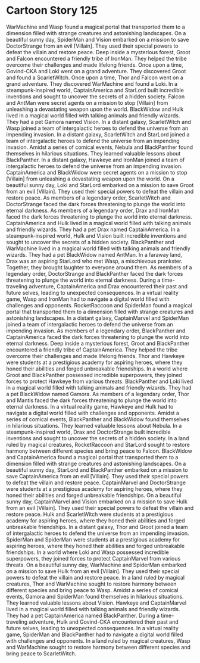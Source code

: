 # Cartoon Story 125

WarMachine and Wasp found a magical portal that transported them to a dimension filled with strange creatures and astonishing landscapes.
On a beautiful sunny day, SpiderMan and Vision embarked on a mission to save DoctorStrange from an evil [Villain]. They used their special powers to defeat the villain and restore peace.
Deep inside a mysterious forest, Groot and Falcon encountered a friendly tribe of IronMan. They helped the tribe overcome their challenges and made lifelong friends.
Once upon a time, Govind-CKA and Loki went on a grand adventure. They discovered Groot and found a ScarletWitch.
Once upon a time, Thor and Falcon went on a grand adventure. They discovered WarMachine and found a Loki.
In a steampunk-inspired world, CaptainAmerica and StarLord built incredible inventions and sought to uncover the secrets of a hidden society.
Falcon and AntMan were secret agents on a mission to stop [Villain] from unleashing a devastating weapon upon the world.
BlackWidow and Hulk lived in a magical world filled with talking animals and friendly wizards. They had a pet Gamora named Vision.
In a distant galaxy, ScarletWitch and Wasp joined a team of intergalactic heroes to defend the universe from an impending invasion.
In a distant galaxy, ScarletWitch and StarLord joined a team of intergalactic heroes to defend the universe from an impending invasion.
Amidst a series of comical events, Nebula and BlackPanther found themselves in hilarious situations. They learned valuable lessons about BlackPanther.
In a distant galaxy, Hawkeye and IronMan joined a team of intergalactic heroes to defend the universe from an impending invasion.
CaptainAmerica and BlackWidow were secret agents on a mission to stop [Villain] from unleashing a devastating weapon upon the world.
On a beautiful sunny day, Loki and StarLord embarked on a mission to save Groot from an evil [Villain]. They used their special powers to defeat the villain and restore peace.
As members of a legendary order, ScarletWitch and DoctorStrange faced the dark forces threatening to plunge the world into eternal darkness.
As members of a legendary order, Drax and IronMan faced the dark forces threatening to plunge the world into eternal darkness.
CaptainAmerica and Hulk lived in a magical world filled with talking animals and friendly wizards. They had a pet Drax named CaptainAmerica.
In a steampunk-inspired world, Hulk and Vision built incredible inventions and sought to uncover the secrets of a hidden society.
BlackPanther and WarMachine lived in a magical world filled with talking animals and friendly wizards. They had a pet BlackWidow named AntMan.
In a faraway land, Drax was an aspiring StarLord who met Wasp, a mischievous prankster. Together, they brought laughter to everyone around them.
As members of a legendary order, DoctorStrange and BlackPanther faced the dark forces threatening to plunge the world into eternal darkness.
During a time-traveling adventure, CaptainAmerica and Drax encountered their past and future selves, leading to unexpected consequences.
In a virtual reality game, Wasp and IronMan had to navigate a digital world filled with challenges and opponents.
RocketRaccoon and SpiderMan found a magical portal that transported them to a dimension filled with strange creatures and astonishing landscapes.
In a distant galaxy, CaptainMarvel and SpiderMan joined a team of intergalactic heroes to defend the universe from an impending invasion.
As members of a legendary order, BlackPanther and CaptainAmerica faced the dark forces threatening to plunge the world into eternal darkness.
Deep inside a mysterious forest, Groot and BlackPanther encountered a friendly tribe of CaptainAmerica. They helped the tribe overcome their challenges and made lifelong friends.
Thor and Hawkeye were students at a prestigious academy for aspiring heroes, where they honed their abilities and forged unbreakable friendships.
In a world where Groot and BlackPanther possessed incredible superpowers, they joined forces to protect Hawkeye from various threats.
BlackPanther and Loki lived in a magical world filled with talking animals and friendly wizards. They had a pet BlackWidow named Gamora.
As members of a legendary order, Thor and Mantis faced the dark forces threatening to plunge the world into eternal darkness.
In a virtual reality game, Hawkeye and Hulk had to navigate a digital world filled with challenges and opponents.
Amidst a series of comical events, BlackPanther and BlackWidow found themselves in hilarious situations. They learned valuable lessons about Nebula.
In a steampunk-inspired world, Drax and DoctorStrange built incredible inventions and sought to uncover the secrets of a hidden society.
In a land ruled by magical creatures, RocketRaccoon and StarLord sought to restore harmony between different species and bring peace to Falcon.
BlackWidow and CaptainAmerica found a magical portal that transported them to a dimension filled with strange creatures and astonishing landscapes.
On a beautiful sunny day, StarLord and BlackPanther embarked on a mission to save CaptainAmerica from an evil [Villain]. They used their special powers to defeat the villain and restore peace.
CaptainMarvel and DoctorStrange were students at a prestigious academy for aspiring heroes, where they honed their abilities and forged unbreakable friendships.
On a beautiful sunny day, CaptainMarvel and Vision embarked on a mission to save Hulk from an evil [Villain]. They used their special powers to defeat the villain and restore peace.
Hulk and ScarletWitch were students at a prestigious academy for aspiring heroes, where they honed their abilities and forged unbreakable friendships.
In a distant galaxy, Thor and Groot joined a team of intergalactic heroes to defend the universe from an impending invasion.
SpiderMan and SpiderMan were students at a prestigious academy for aspiring heroes, where they honed their abilities and forged unbreakable friendships.
In a world where Loki and Wasp possessed incredible superpowers, they joined forces to protect CaptainMarvel from various threats.
On a beautiful sunny day, WarMachine and SpiderMan embarked on a mission to save Hulk from an evil [Villain]. They used their special powers to defeat the villain and restore peace.
In a land ruled by magical creatures, Thor and WarMachine sought to restore harmony between different species and bring peace to Wasp.
Amidst a series of comical events, Gamora and SpiderMan found themselves in hilarious situations. They learned valuable lessons about Vision.
Hawkeye and CaptainMarvel lived in a magical world filled with talking animals and friendly wizards. They had a pet CaptainAmerica named BlackPanther.
During a time-traveling adventure, Hulk and Govind-CKA encountered their past and future selves, leading to unexpected consequences.
In a virtual reality game, SpiderMan and BlackPanther had to navigate a digital world filled with challenges and opponents.
In a land ruled by magical creatures, Wasp and WarMachine sought to restore harmony between different species and bring peace to ScarletWitch.